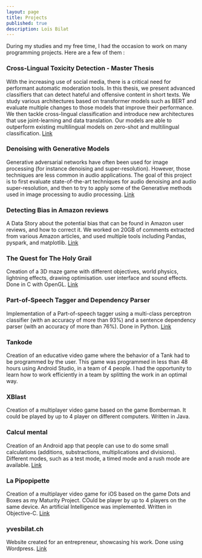 ```yaml
---
layout: page
title: Projects
published: true
description: Loïs Bilat
---
```


During my studies and my free time, I had the occasion to work on many programming projects. Here are a few of them :

### Cross-Lingual Toxicity Detection - Master Thesis

With the increasing use of social media, there is a critical need for performant automatic moderation tools. In this thesis, we present advanced classifiers that can detect hateful and offensive content in short texts. We study various architectures based on transformer models such as BERT and evaluate multiple changes to those models that improve their performance. We then tackle cross-lingual classification and introduce new architectures that use joint-learning and data translation. Our models are able to outperform existing multilingual models on zero-shot and multilingual classification. [Link](http://cltd.bilat.xyz)

### Denoising with Generative Models

Generative adversarial networks have often been used for image processing (for instance denoising and super-resolution). However, those techniques are
less common in audio applications. The goal of this project is to first evaluate state-of-the-art techniques for audio denoising and audio super-resolution,
and then to try to apply some of the Generative methods used in image processing to audio processing. [Link](http://vita.bilat.xyz)

### Detecting Bias in Amazon reviews

A Data Story about the potential bias that can be found in Amazon user reviews, and how to correct it. We worked on 20GB of comments extracted from various Amazon articles, and used multiple tools including Pandas, pyspark, and matplotlib. [Link](https://ada-lyn.github.io/)

### The Quest for The Holy Grail

Creation of a 3D maze game with different objectives, world physics, lightning effects, drawing optimisation. user interface and sound effects. Done in C with OpenGL. [Link](https://github.com/Billotais/TSBK07_project)

### Part-of-Speech Tagger and Dependency Parser

Implementation of a Part-of-speech tagger using a multi-class perceptron classifier (with an accuracy of more than 93%) and a sentence dependency parser (with an accuracy of more than 76%). Done in Python. [Link](https://github.com/Billotais/TDDE09_project) 

### Tankode

Creation of an educative video game where the behavior of a Tank had to be programmed by the user. This game was programmed in less than 48 hours using Android Studio, in a team of 4 people. I had the opportunity to learn how to work efficiently in a team by splitting the work in an optimal way.

### XBlast

Creation of a multiplayer video game based on the game Bomberman. It could be played by up to 4 player on different computers. Written in Java.

### Calcul mental

Creation of an Android app that people can use to do some small calculations (additions, substractions, multiplications and divisions). Different modes, such as a test mode, a timed mode and a rush mode are available. [Link](https://play.google.com/store/apps/details?id=com.lafloculation.billotais.livrets)

### La Pipopipette

Creation of a multiplayer video game for iOS based on the game Dots and Boxes as my Maturity Project. COuld be player by up to 4 players on the same device. An artificial Intelligence was implemented. Written in Objective-C. [Link](http://tm.bilat.xyz)

### yvesbilat.ch

Website created for an entrepreneur, showcasing his work. Done using Wordpress. [Link](http://yvesbilat.ch)
